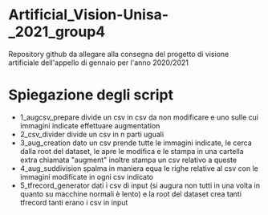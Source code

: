 # Artificial_Vision-Unisa-_2021_group4
Repository github da allegare alla consegna del progetto di visione artificiale dell'appello di gennaio per l'anno 2020/2021

# Spiegazione degli script
* 1_augcsv_prepare divide un csv in csv da non modificare e uno sulle cui immagini indicate effettuare augmentation
* 2_csv_divider divide un csv in n parti uguali
* 3_aug_creation dato un csv prende tutte le immagini indicate, le cerca dalla root del dataset, le apre le modifica e le stampa in una cartella extra chiamata "augment" inoltre stampa un csv relativo a queste
* 4_aug_suddivision spalma in maniera equa le righe relative al csv con le immagini modificate in ogni csv indicato
* 5_tfrecord_generator dati i csv di input (si augura non tutti in una volta in quanto su macchine normali è lento) e la root del dataset crea tanti tfrecord tanti erano i csv in input
